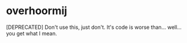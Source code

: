# overhoormij
[DEPRECATED] Don't use this, just don't. It's code is worse than... well... you get what I mean.
